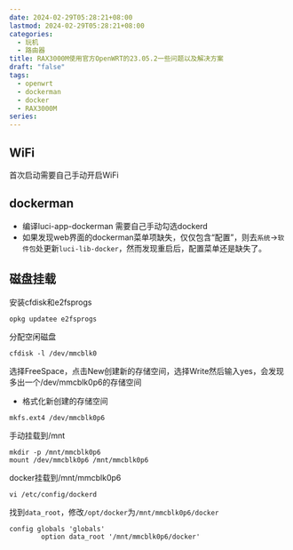 ```yaml
---
date: 2024-02-29T05:28:21+08:00
lastmod: 2024-02-29T05:28:21+08:00
categories:
  - 玩机
  - 路由器
title: RAX3000M使用官方OpenWRT的23.05.2一些问题以及解决方案
draft: "false"
tags:
  - openwrt
  - dockerman
  - docker
  - RAX3000M
series:
---
```


## WiFi
首次启动需要自己手动开启WiFi

## dockerman
- 编译luci-app-dockerman 需要自己手动勾选dockerd
- 如果发现web界面的dockerman菜单项缺失，仅仅包含“配置”，则去`系统`->`软件包`处更新`luci-lib-docker`，然而发现重启后，配置菜单还是缺失了。




## 磁盘挂载
安装cfdisk和e2fsprogs
```
opkg updatee e2fsprogs
```
分配空闲磁盘
 ```
 cfdisk -l /dev/mmcblk0
```
选择FreeSpace，点击New创建新的存储空间，选择Write然后输入yes，会发现多出一个/dev/mmcblk0p6的存储空间
- 格式化新创建的存储空间
```
mkfs.ext4 /dev/mmcblk0p6
```
手动挂载到/mnt
```
mkdir -p /mnt/mmcblk0p6
mount /dev/mmcblk0p6 /mnt/mmcblk0p6
```
docker挂载到/mnt/mmcblk0p6
```
vi /etc/config/dockerd
```

找到`data_root`，修改`/opt/docker`为`/mnt/mmcblk0p6/docker`
```
config globals 'globals'
        option data_root '/mnt/mmcblk0p6/docker'
```
